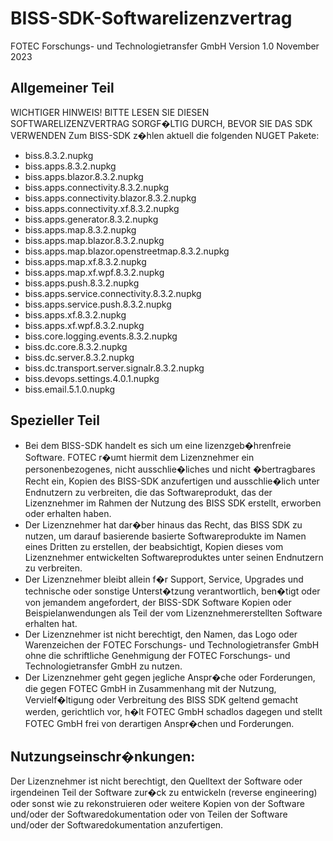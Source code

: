 # BISS-SDK-Softwarelizenzvertrag
FOTEC Forschungs- und Technologietransfer GmbH
Version 1.0
November 2023

## Allgemeiner Teil 
WICHTIGER HINWEIS! BITTE LESEN SIE DIESEN SOFTWARELIZENZVERTRAG SORGF�LTIG DURCH, BEVOR SIE DAS SDK VERWENDEN
Zum BISS-SDK z�hlen aktuell die folgenden NUGET Pakete:
- biss.8.3.2.nupkg
- biss.apps.8.3.2.nupkg
- biss.apps.blazor.8.3.2.nupkg
- biss.apps.connectivity.8.3.2.nupkg
- biss.apps.connectivity.blazor.8.3.2.nupkg
- biss.apps.connectivity.xf.8.3.2.nupkg
- biss.apps.generator.8.3.2.nupkg
- biss.apps.map.8.3.2.nupkg
- biss.apps.map.blazor.8.3.2.nupkg
- biss.apps.map.blazor.openstreetmap.8.3.2.nupkg
- biss.apps.map.xf.8.3.2.nupkg
- biss.apps.map.xf.wpf.8.3.2.nupkg
- biss.apps.push.8.3.2.nupkg
- biss.apps.service.connectivity.8.3.2.nupkg
- biss.apps.service.push.8.3.2.nupkg
- biss.apps.xf.8.3.2.nupkg
- biss.apps.xf.wpf.8.3.2.nupkg
- biss.core.logging.events.8.3.2.nupkg
- biss.dc.core.8.3.2.nupkg
- biss.dc.server.8.3.2.nupkg
- biss.dc.transport.server.signalr.8.3.2.nupkg
- biss.devops.settings.4.0.1.nupkg
- biss.email.5.1.0.nupkg
## Spezieller Teil
- Bei dem BISS-SDK handelt es sich um eine lizenzgeb�hrenfreie Software. FOTEC r�umt hiermit dem Lizenznehmer ein personenbezogenes, nicht ausschlie�liches und nicht �bertragbares Recht ein, Kopien des BISS-SDK anzufertigen und ausschlie�lich unter Endnutzern zu verbreiten, die das Softwareprodukt, das der Lizenznehmer im Rahmen der Nutzung des BISS SDK erstellt, erworben oder erhalten haben.
- Der Lizenznehmer hat dar�ber hinaus das Recht, das BISS SDK zu nutzen, um darauf basierende basierte Softwareprodukte im Namen eines Dritten zu erstellen, der beabsichtigt, Kopien dieses vom Lizenznehmer entwickelten Softwareproduktes unter seinen Endnutzern zu verbreiten.
 - Der Lizenznehmer bleibt allein f�r Support, Service, Upgrades und technische oder sonstige Unterst�tzung verantwortlich, ben�tigt oder von jemandem angefordert, der BISS-SDK Software Kopien oder Beispielanwendungen als Teil der vom Lizenznehmererstellten Software erhalten hat.
 - Der Lizenznehmer ist nicht berechtigt, den Namen, das Logo oder Warenzeichen der FOTEC Forschungs- und Technologietransfer GmbH ohne die schriftliche Genehmigung der FOTEC Forschungs- und Technologietransfer GmbH zu nutzen.
 - Der Lizenznehmer geht gegen jegliche Anspr�che oder Forderungen, die gegen FOTEC GmbH in Zusammenhang mit der Nutzung, Vervielf�ltigung oder Verbreitung des BISS SDK geltend gemacht werden, gerichtlich vor, h�lt FOTEC GmbH schadlos dagegen und stellt FOTEC GmbH frei von derartigen Anspr�chen und Forderungen.
## Nutzungseinschr�nkungen: 
Der Lizenznehmer ist nicht berechtigt, den Quelltext der Software oder irgendeinen Teil der Software zur�ck zu entwickeln (reverse engineering) oder sonst wie zu rekonstruieren oder weitere Kopien von der Software und/oder der Softwaredokumentation oder von Teilen der Software und/oder der Softwaredokumentation anzufertigen.


